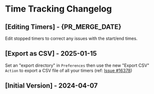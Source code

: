 # Time Tracking Changelog

## [Editing Timers] - {PR_MERGE_DATE}

Edit stopped timers to correct any issues with the start/end times.

## [Export as CSV] - 2025-01-15

Set an "export directory" in `Preferences` then use the new "Export CSV" `Action` to export a CSV file of all your timers (ref: [Issue #16378](https://github.com/raycast/extensions/issues/16378))

## [Initial Version] - 2024-04-07